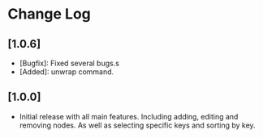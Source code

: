 # Change Log

## [1.0.6]
- [Bugfix]: Fixed several bugs.s
- [Added]: unwrap command.
## [1.0.0]
- Initial release with all main features. Including adding, editing and removing nodes. As well as selecting specific keys and sorting by key.